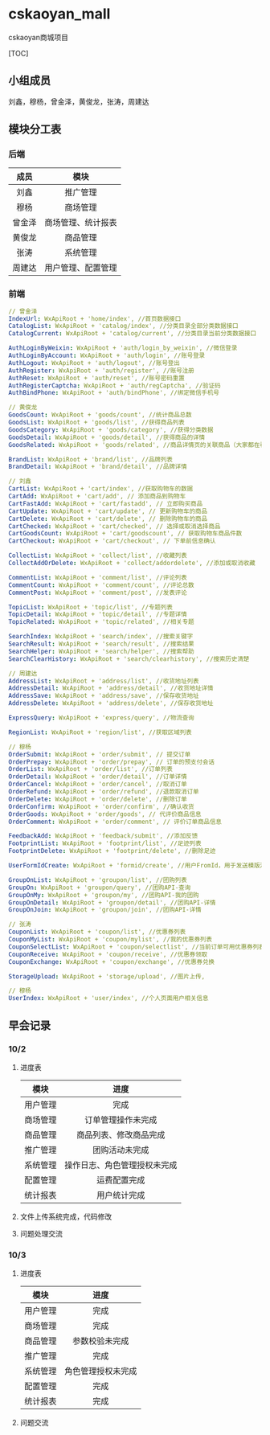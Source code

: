 # cskaoyan_mall
cskaoyan商城项目

[TOC]

## 小组成员

刘鑫，穆杨，曾金泽，黄俊龙，张涛，周建达

## 模块分工表

### 后端

|  成员  |        模块        |
| :----: | :----------------: |
|  刘鑫  |      推广管理      |
|  穆杨  |      商场管理      |
| 曾金泽 | 商场管理、统计报表 |
| 黄俊龙 |      商品管理      |
|  张涛  |      系统管理      |
| 周建达 | 用户管理、配置管理 |

### 前端

```yml
// 曾金泽
IndexUrl: WxApiRoot + 'home/index', //首页数据接口
CatalogList: WxApiRoot + 'catalog/index', //分类目录全部分类数据接口
CatalogCurrent: WxApiRoot + 'catalog/current', //分类目录当前分类数据接口

AuthLoginByWeixin: WxApiRoot + 'auth/login_by_weixin', //微信登录
AuthLoginByAccount: WxApiRoot + 'auth/login', //账号登录
AuthLogout: WxApiRoot + 'auth/logout', //账号登出
AuthRegister: WxApiRoot + 'auth/register', //账号注册
AuthReset: WxApiRoot + 'auth/reset', //账号密码重置
AuthRegisterCaptcha: WxApiRoot + 'auth/regCaptcha', //验证码
AuthBindPhone: WxApiRoot + 'auth/bindPhone', //绑定微信手机号

// 黄俊龙
GoodsCount: WxApiRoot + 'goods/count', //统计商品总数
GoodsList: WxApiRoot + 'goods/list', //获得商品列表
GoodsCategory: WxApiRoot + 'goods/category', //获得分类数据
GoodsDetail: WxApiRoot + 'goods/detail', //获得商品的详情
GoodsRelated: WxApiRoot + 'goods/related', //商品详情页的关联商品（大家都在看）

BrandList: WxApiRoot + 'brand/list', //品牌列表
BrandDetail: WxApiRoot + 'brand/detail', //品牌详情

// 刘鑫
CartList: WxApiRoot + 'cart/index', //获取购物车的数据
CartAdd: WxApiRoot + 'cart/add', // 添加商品到购物车
CartFastAdd: WxApiRoot + 'cart/fastadd', // 立即购买商品
CartUpdate: WxApiRoot + 'cart/update', // 更新购物车的商品
CartDelete: WxApiRoot + 'cart/delete', // 删除购物车的商品
CartChecked: WxApiRoot + 'cart/checked', // 选择或取消选择商品
CartGoodsCount: WxApiRoot + 'cart/goodscount', // 获取购物车商品件数
CartCheckout: WxApiRoot + 'cart/checkout', // 下单前信息确认

CollectList: WxApiRoot + 'collect/list', //收藏列表
CollectAddOrDelete: WxApiRoot + 'collect/addordelete', //添加或取消收藏

CommentList: WxApiRoot + 'comment/list', //评论列表
CommentCount: WxApiRoot + 'comment/count', //评论总数
CommentPost: WxApiRoot + 'comment/post', //发表评论

TopicList: WxApiRoot + 'topic/list', //专题列表
TopicDetail: WxApiRoot + 'topic/detail', //专题详情
TopicRelated: WxApiRoot + 'topic/related', //相关专题

SearchIndex: WxApiRoot + 'search/index', //搜索关键字
SearchResult: WxApiRoot + 'search/result', //搜索结果
SearchHelper: WxApiRoot + 'search/helper', //搜索帮助
SearchClearHistory: WxApiRoot + 'search/clearhistory', //搜索历史清楚

// 周建达
AddressList: WxApiRoot + 'address/list', //收货地址列表
AddressDetail: WxApiRoot + 'address/detail', //收货地址详情
AddressSave: WxApiRoot + 'address/save', //保存收货地址
AddressDelete: WxApiRoot + 'address/delete', //保存收货地址

ExpressQuery: WxApiRoot + 'express/query', //物流查询

RegionList: WxApiRoot + 'region/list', //获取区域列表

// 穆杨
OrderSubmit: WxApiRoot + 'order/submit', // 提交订单
OrderPrepay: WxApiRoot + 'order/prepay', // 订单的预支付会话
OrderList: WxApiRoot + 'order/list', //订单列表
OrderDetail: WxApiRoot + 'order/detail', //订单详情
OrderCancel: WxApiRoot + 'order/cancel', //取消订单
OrderRefund: WxApiRoot + 'order/refund', //退款取消订单
OrderDelete: WxApiRoot + 'order/delete', //删除订单
OrderConfirm: WxApiRoot + 'order/confirm', //确认收货
OrderGoods: WxApiRoot + 'order/goods', // 代评价商品信息
OrderComment: WxApiRoot + 'order/comment', // 评价订单商品信息

FeedbackAdd: WxApiRoot + 'feedback/submit', //添加反馈
FootprintList: WxApiRoot + 'footprint/list', //足迹列表
FootprintDelete: WxApiRoot + 'footprint/delete', //删除足迹

UserFormIdCreate: WxApiRoot + 'formid/create', //用户FromId，用于发送模版消息

GroupOnList: WxApiRoot + 'groupon/list', //团购列表
GroupOn: WxApiRoot + 'groupon/query', //团购API-查询
GroupOnMy: WxApiRoot + 'groupon/my', //团购API-我的团购
GroupOnDetail: WxApiRoot + 'groupon/detail', //团购API-详情
GroupOnJoin: WxApiRoot + 'groupon/join', //团购API-详情

// 张涛
CouponList: WxApiRoot + 'coupon/list', //优惠券列表
CouponMyList: WxApiRoot + 'coupon/mylist', //我的优惠券列表
CouponSelectList: WxApiRoot + 'coupon/selectlist', //当前订单可用优惠券列表
CouponReceive: WxApiRoot + 'coupon/receive', //优惠券领取
CouponExchange: WxApiRoot + 'coupon/exchange', //优惠券兑换

StorageUpload: WxApiRoot + 'storage/upload', //图片上传,

// 穆杨
UserIndex: WxApiRoot + 'user/index', //个人页面用户相关信息
```

## 早会记录

### 10/2

1. 进度表

   |   模块   |             进度             |
   | :------: | :--------------------------: |
   | 用户管理 |             完成             |
   | 商场管理 |      订单管理操作未完成      |
   | 商品管理 |    商品列表、修改商品完成    |
   | 推广管理 |        团购活动未完成        |
   | 系统管理 | 操作日志、角色管理授权未完成 |
   | 配置管理 |         运费配置完成         |
   | 统计报表 |         用户统计完成         |

2. 文件上传系统完成，代码修改

3. 问题处理交流

### 10/3

1. 进度表

   |   模块   |        进度        |
   | :------: | :----------------: |
   | 用户管理 |        完成        |
   | 商场管理 |        完成        |
   | 商品管理 |   参数校验未完成   |
   | 推广管理 |        完成        |
   | 系统管理 | 角色管理授权未完成 |
   | 配置管理 |        完成        |
   | 统计报表 |        完成        |

2. 问题交流

